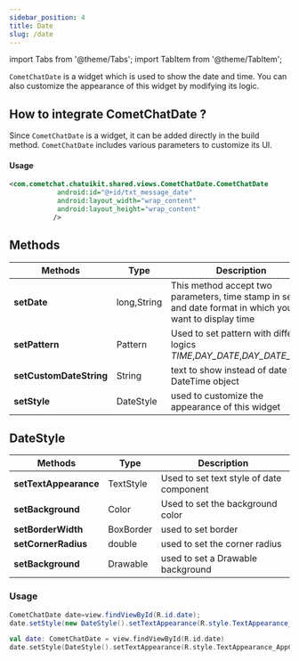 ```yaml
---
sidebar_position: 4
title: Date
slug: /date
---
```


import Tabs from '@theme/Tabs';
import TabItem from '@theme/TabItem';

`CometChatDate` is a widget which is used to show the date and time. You can also customize the appearance of this widget by modifying its logic.

## How to integrate CometChatDate ?

Since `CometChatDate` is a widget, it can be added directly in the build method. `CometChatDate` includes various parameters to customize its UI.

#### Usage

<Tabs>
<TabItem value="xml" label="XML">

```xml
<com.cometchat.chatuikit.shared.views.CometChatDate.CometChatDate
            android:id="@+id/txt_message_date"
            android:layout_width="wrap_content"
            android:layout_height="wrap_content"
           />
```

</TabItem>
</Tabs>



## Methods

| Methods | Type | Description | 
| ---- | ---- | ---- | 
| **setDate** | long,String | This method accept two parameters, time stamp in sec and date format in which you want to display time | 
| **setPattern** | Pattern | Used to set pattern with different logics _TIME_,_DAY_DATE_,_DAY_DATE_TIME_ | 
| **setCustomDateString** | String | text to show instead of date from DateTime object | 
| **setStyle** | DateStyle | used to customize the appearance of this widget | 


## DateStyle

| Methods | Type | Description | 
| ---- | ---- | ---- | 
| **setTextAppearance** | TextStyle | Used to set text style of date component | 
| **setBackground** | Color | Used to set the background color | 
| **setBorderWidth** | BoxBorder | used to set border | 
| **setCornerRadius** | double | used to set the corner radius | 
| **setBackground** | Drawable | used to set a Drawable background | 


### Usage

<Tabs>
<TabItem value="java" label="Java">

```java
CometChatDate date=view.findViewById(R.id.date);
date.setStyle(new DateStyle().setTextAppearance(R.style.TextAppearance_AppCompat));
```

</TabItem>
<TabItem value="kotlin" label="Kotlin">

```kotlin
val date: CometChatDate = view.findViewById(R.id.date)
date.setStyle(DateStyle().setTextAppearance(R.style.TextAppearance_AppCompat))
```

</TabItem>
</Tabs>
